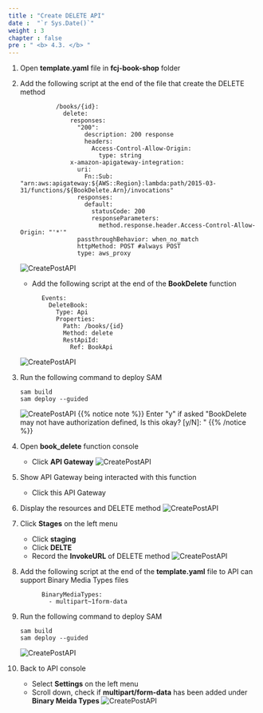 ```yaml
---
title : "Create DELETE API"
date :  "`r Sys.Date()`" 
weight : 3
chapter : false
pre : " <b> 4.3. </b> "
---
```

1. Open **template.yaml** file in **fcj-book-shop** folder
2. Add the following script at the end of the file that create the DELETE method
      ```
                /books/{id}:
                  delete:
                    responses:
                      "200":
                        description: 200 response
                        headers:
                          Access-Control-Allow-Origin:
                            type: string
                    x-amazon-apigateway-integration:
                      uri:
                        Fn::Sub: "arn:aws:apigateway:${AWS::Region}:lambda:path/2015-03-31/functions/${BookDelete.Arn}/invocations"
                      responses:
                        default:
                          statusCode: 200
                          responseParameters:
                            method.response.header.Access-Control-Allow-Origin: "'*'"
                      passthroughBehavior: when_no_match
                      httpMethod: POST #always POST
                      type: aws_proxy
      ```
      ![CreatePostAPI](/images/1/67.png?&width=90pc)

      - Add the following script at the end of the **BookDelete** function
      ```
            Events:
              DeleteBook:
                Type: Api
                Properties:
                  Path: /books/{id}
                  Method: delete
                  RestApiId:
                    Ref: BookApi
      ```
   ![CreatePostAPI](/images/1/68.png?&width=90pc)

2. Run the following command to deploy SAM
      ```
      sam build
      sam deploy --guided
      ```
      ![CreatePostAPI](/images/1/72.png?&width=90pc)
{{% notice note %}}
Enter "y" if asked "BookDelete may not have authorization defined, Is this okay? [y/N]: "
{{% /notice %}}

3. Open **book_delete** function console
    - Click **API Gateway**
      ![CreatePostAPI](/images/1/69.png?&width=90pc)

4. Show API Gateway being interacted with this function
    - Click this API Gateway

5. Display the resources and DELETE method
![CreatePostAPI](/images/1/70.png?&width=90pc)

6. Click **Stages** on the left menu
    - Click **staging**
    - Click **DELTE**
    - Record the **InvokeURL** of DELETE method
![CreatePostAPI](/images/1/71.png?&width=90pc)

7. Add the following script at the end of the **template.yaml** file to API can support Binary Media Types files
      ```
            BinaryMediaTypes: 
              - multipart~1form-data
      ```
8. Run the following command to deploy SAM
      ```
      sam build
      sam deploy --guided
      ```
      ![CreatePostAPI](/images/1/73.png?&width=90pc)

9. Back to API console
    - Select **Settings** on the left menu
    - Scroll down, check if **multipart/form-data** has been added under **Binary Meida Types**
![CreatePostAPI](/images/1/74.png?&width=90pc)


